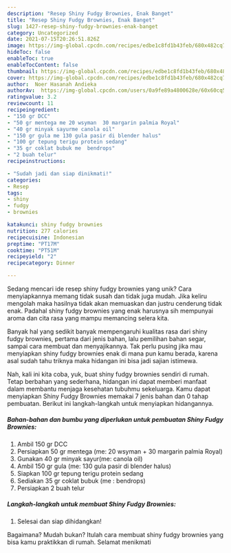 ```yaml
---
description: "Resep Shiny Fudgy Brownies, Enak Banget"
title: "Resep Shiny Fudgy Brownies, Enak Banget"
slug: 1427-resep-shiny-fudgy-brownies-enak-banget
category: Uncategorized
date: 2021-07-15T20:26:51.826Z
image: https://img-global.cpcdn.com/recipes/edbe1c8fd1b43feb/680x482cq70/shiny-fudgy-brownies-foto-resep-utama.jpg
hideToc: false
enableToc: true
enableTocContent: false
thumbnail: https://img-global.cpcdn.com/recipes/edbe1c8fd1b43feb/680x482cq70/shiny-fudgy-brownies-foto-resep-utama.jpg
cover: https://img-global.cpcdn.com/recipes/edbe1c8fd1b43feb/680x482cq70/shiny-fudgy-brownies-foto-resep-utama.jpg
author:  Noer Hasanah Andieka
authorAv:  https://img-global.cpcdn.com/users/0a9fe89a4800628e/60x60cq50/avatar.jpg
ratingvalue: 3.2
reviewcount: 11
recipeingredient:
- "150 gr DCC"
- "50 gr mentega me 20 wsyman  30 margarin palmia Royal"
- "40 gr minyak sayurme canola oil"
- "150 gr gula me 130 gula pasir di blender halus"
- "100 gr tepung terigu protein sedang"
- "35 gr coklat bubuk me  bendrops"
- "2 buah telur"
recipeinstructions:

- "Sudah jadi dan siap dinikmati!"
categories:
- Resep
tags:
- shiny
- fudgy
- brownies

katakunci: shiny fudgy brownies 
nutrition: 277 calories
recipecuisine: Indonesian
preptime: "PT17M"
cooktime: "PT51M"
recipeyield: "2"
recipecategory: Dinner

---
```



Sedang mencari ide resep shiny fudgy brownies yang unik? Cara menyiapkannya memang tidak susah dan tidak juga mudah. Jika keliru mengolah maka hasilnya tidak akan memuaskan dan justru cenderung tidak enak. Padahal shiny fudgy brownies yang enak harusnya sih mempunyai aroma dan cita rasa yang mampu memancing selera kita.


Banyak hal yang sedikit banyak mempengaruhi kualitas rasa dari shiny fudgy brownies, pertama dari jenis bahan, lalu pemilihan bahan segar, sampai cara membuat dan menyajikannya. Tak perlu pusing jika mau menyiapkan shiny fudgy brownies enak di mana pun kamu berada, karena asal sudah tahu triknya maka hidangan ini bisa jadi sajian istimewa.




Nah, kali ini kita coba, yuk, buat shiny fudgy brownies sendiri di rumah. Tetap berbahan yang sederhana, hidangan ini dapat memberi manfaat dalam membantu menjaga kesehatan tubuhmu sekeluarga. Kamu dapat menyiapkan Shiny Fudgy Brownies memakai 7 jenis bahan dan 0 tahap pembuatan. Berikut ini langkah-langkah untuk menyiapkan hidangannya.

<!--inarticleads1-->

##### Bahan-bahan dan bumbu yang diperlukan untuk pembuatan Shiny Fudgy Brownies:

1. Ambil 150 gr DCC
1. Persiapkan 50 gr mentega (me: 20 wsyman + 30 margarin palmia Royal)
1. Gunakan 40 gr minyak sayur(me: canola oil)
1. Ambil 150 gr gula (me: 130 gula pasir di blender halus)
1. Siapkan 100 gr tepung terigu protein sedang
1. Sediakan 35 gr coklat bubuk (me : bendrops)
1. Persiapkan 2 buah telur




<!--inarticleads2-->

##### Langkah-langkah untuk membuat Shiny Fudgy Brownies:


1. Selesai dan siap dihidangkan!



Bagaimana? Mudah bukan? Itulah cara membuat shiny fudgy brownies yang bisa kamu praktikkan di rumah. Selamat menikmati

